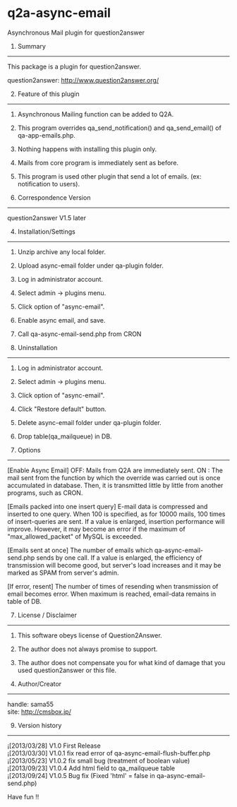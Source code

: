 q2a-async-email
===============

Asynchronous Mail plugin for question2answer

1. Summary
----------
This package is a plugin for question2answer.

question2answer: http://www.question2answer.org/


2. Feature of this plugin
-------------------------
1. Asynchronous Mailing function can be added to Q2A.
2. This program overrides qa_send_notification() and qa_send_email() of qa-app-emails.php.
3. Nothing happens with installing this plugin only.
4. Mails from core program is immediately sent as before.
5. This program is used other plugin that send a lot of emails. (ex: notification to users).


3. Correspondence Version
-------------------------
question2answer V1.5 later

4. Installation/Settings
------------------------
1. Unzip archive any local folder.
2. Upload async-email folder under qa-plugin folder.
3. Log in administrator account.
4. Select admin -> plugins menu.
5. Click option of "async-email".
6. Enable async email, and save.
7. Call qa-async-email-send.php from CRON  

5. Uninstallation
-----------------
1. Log in administrator account.
2. Select admin -> plugins menu.
3. Click option of "async-email".
4. Click "Restore default" button.
5. Delete async-email folder under qa-plugin folder.
6. Drop table(qa_mailqueue) in DB.  

6. Options
----------
[Enable Async Email]
OFF: Mails from Q2A are immediately sent.
ON : The mail sent from the function by which the override was carried out
 is once accumulated in database. Then, it is transmitted little by little from
 another programs, such as CRON.

[Emails packed into one insert query]
E-mail data is compressed and inserted to one query.
When 100 is specified, as for 10000 mails, 100 times of insert-queries are sent.
If a value is enlarged, insertion performance will improve. However, it may become
an error if the maximum of "max_allowed_packet" of MySQL is exceeded.

[Emails sent at once]
The number of emails which qa-async-email-send.php sends by one call.
If a value is enlarged, the efficiency of transmission will become good, 
but server's load increases and it may be marked as SPAM from server's admin.

[If error, resent]
The number of times of resending when transmission of email becomes error.
When maximum is reached, email-data remains in table of DB.

7. License / Disclaimer
-----------------------
1. This software obeys license of Question2Answer.
2. The author does not always promise to support.
3. The author does not compensate you for what kind of damage that you used question2answer or this file.  

8. Author/Creator
-----------------
handle: sama55  
site: http://cmsbox.jp/

9. Version history
------------------
¡[2013/03/28] V1.0		First Release  
¡[2013/03/30] V1.0.1	fix read error of qa-async-email-flush-buffer.php  
¡[2013/05/23] V1.0.2	fix small bug (treatment of boolean value)  
¡[2013/09/23] V1.0.4	Add html field to qa_mailqueue table  
¡[2013/09/24] V1.0.5	Bug fix (Fixed 'html' = false in qa-async-email-send.php)  

Have fun !!
